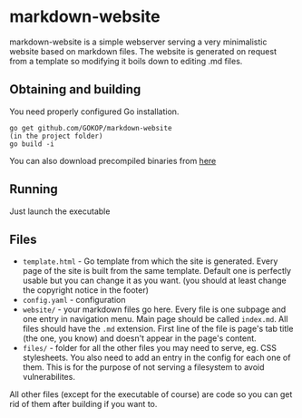 # markdown-website

markdown-website is a simple webserver serving a very minimalistic website based on markdown files.
The website is generated on request from a template so modifying it boils down to editing .md files.

## Obtaining and building
You need properly configured Go installation.
```
go get github.com/GOKOP/markdown-website
(in the project folder)
go build -i
```

You can also download precompiled binaries from [here](https://github.com/GOKOP/markdown-website/releases)

## Running
Just launch the executable

## Files
* `template.html` - Go template from which the site is generated. 
	Every page of the site is built from the same template.
	Default one is perfectly usable but you can change it as you want.
	(you should at least change the copyright notice in the footer)
* `config.yaml` - configuration
* `website/` - your markdown files go here.
	Every file is one subpage and one entry in navigation menu.
	Main page should be called `index.md`.
	All files should have the `.md` extension.
	First line of the file is page's tab title (the <title></title> one, you know) and doesn't appear in the page's content.
* `files/` - folder for all the other files you may need to serve, eg. CSS stylesheets.
	You also need to add an entry in the config for each one of them.
	This is for the purpose of not serving a filesystem to avoid vulnerabilites.

All other files (except for the executable of course) are code so you can get rid of them after building if you want to.
